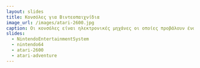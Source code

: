 ```yaml
---
layout: slides
title: Κονσόλες για Βιντεοπαιχνίδια  
image_url: /images/atari-2600.jpg
caption: Οι κονσόλες είναι ηλεκτρονικές μηχάνες οι οποίες προβάλουν ένα παιχνίδι στην οθόνη το οποιό μπορεί ο χρήστης να παίξει με την χρήση ενός χειριστήριου.
slides:
  - NintendoEntertainmentSystem
  - nintendo64
  - atari-2600
  - atari-adventure
---
```

